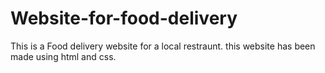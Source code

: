 # Website-for-food-delivery
This is a Food delivery website for a local restraunt. 
this website has been made using html and css.
